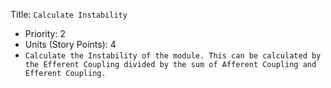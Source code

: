Title: `Calculate Instability`
  - Priority: 2
  - Units (Story Points): 4
  - `Calculate the Instability of the module. This can be calculated by the Efferent Coupling divided by the sum of Afferent Coupling and Efferent Coupling.`
